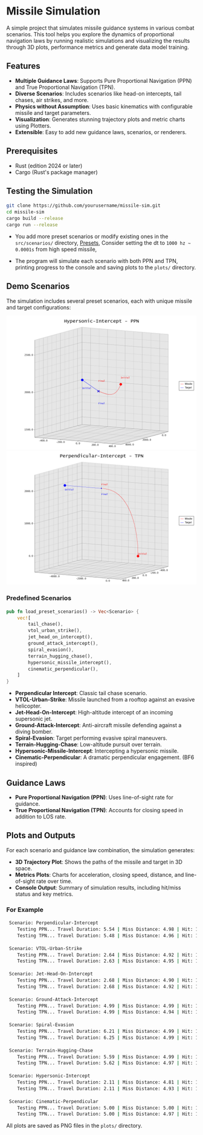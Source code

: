 # Missile Simulation

A simple project that simulates missile guidance systems in various combat scenarios.
This tool helps you explore the dynamics of proportional navigation laws by running realistic simulations and
visualizing the results through 3D plots, performance metrics and generate data model training.

## Features

- **Multiple Guidance Laws**: Supports Pure Proportional Navigation (PPN) and True Proportional Navigation (TPN).
- **Diverse Scenarios**: Includes scenarios like head-on intercepts, tail chases, air strikes, and more.
- **Physics without Assumption**: Uses basic kinematics with configurable missile and target parameters.
- **Visualization**: Generates stunning trajectory plots and metric charts using Plotters.
- **Extensible**: Easy to add new guidance laws, scenarios, or renderers.

## Prerequisites

- Rust (edition 2024 or later)
- Cargo (Rust's package manager)

## Testing the Simulation

   ```bash
   git clone https://github.com/yourusername/missile-sim.git
   cd missile-sim
   cargo build --release
   cargo run --release
   ```

- You add more preset scenarios or modify existing ones in the `src/scenarios/`
  directory, [Presets](src/scenarios/presets.rs), Consider setting the dt to `1000 hz ~ 0.0001s` from high speed
  missile,

- The program will simulate each scenario with both PPN and TPN, printing progress to the console and saving plots to
  the
  `plots/` directory.

## Demo Scenarios

The simulation includes several preset scenarios, each with unique missile and target configurations:

![Demo_1](Hypersonic-Intercept_PPN_3d_trajectory.png)
![Demo_2](Perpendicular-Intercept_TPN_3d_trajectory.png)

### Predefined Scenarios

```rust
pub fn load_preset_scenarios() -> Vec<Scenario> {
    vec![
        tail_chase(),
        vtol_urban_strike(),
        jet_head_on_intercept(),
        ground_attack_intercept(),
        spiral_evasion(),
        terrain_hugging_chase(),
        hypersonic_missile_intercept(),
        cinematic_perpendicular(),
    ]
}
```

- **Perpendicular Intercept**: Classic tail chase scenario.
- **VTOL-Urban-Strike**: Missile launched from a rooftop against an evasive helicopter.
- **Jet-Head-On-Intercept**: High-altitude intercept of an incoming supersonic jet.
- **Ground-Attack-Intercept**: Anti-aircraft missile defending against a diving bomber.
- **Spiral-Evasion**: Target performing evasive spiral maneuvers.
- **Terrain-Hugging-Chase**: Low-altitude pursuit over terrain.
- **Hypersonic-Missile-Intercept**: Intercepting a hypersonic missile.
- **Cinematic-Perpendicular**: A dramatic perpendicular engagement. (BF6 inspired)

## Guidance Laws

- **Pure Proportional Navigation (PPN)**: Uses line-of-sight rate for guidance.
- **True Proportional Navigation (TPN)**: Accounts for closing speed in addition to LOS rate.

## Plots and Outputs

For each scenario and guidance law combination, the simulation generates:

- **3D Trajectory Plot**: Shows the paths of the missile and target in 3D space.
- **Metrics Plots**: Charts for acceleration, closing speed, distance, and line-of-sight rate over time.
- **Console Output**: Summary of simulation results, including hit/miss status and key metrics.

### For Example

```bash
 Scenario: Perpendicular-Intercept
    Testing PPN... Travel Duration: 5.54 | Miss Distance: 4.98 | Hit: 1
    Testing TPN... Travel Duration: 5.48 | Miss Distance: 4.96 | Hit: 1

 Scenario: VTOL-Urban-Strike
    Testing PPN... Travel Duration: 2.64 | Miss Distance: 4.92 | Hit: 1
    Testing TPN... Travel Duration: 2.63 | Miss Distance: 4.95 | Hit: 1

 Scenario: Jet-Head-On-Intercept
    Testing PPN... Travel Duration: 2.68 | Miss Distance: 4.90 | Hit: 1
    Testing TPN... Travel Duration: 2.68 | Miss Distance: 4.92 | Hit: 1

 Scenario: Ground-Attack-Intercept
    Testing PPN... Travel Duration: 4.99 | Miss Distance: 4.99 | Hit: 1
    Testing TPN... Travel Duration: 4.99 | Miss Distance: 4.94 | Hit: 1

 Scenario: Spiral-Evasion
    Testing PPN... Travel Duration: 6.21 | Miss Distance: 4.99 | Hit: 1
    Testing TPN... Travel Duration: 6.25 | Miss Distance: 4.99 | Hit: 1

 Scenario: Terrain-Hugging-Chase
    Testing PPN... Travel Duration: 5.59 | Miss Distance: 4.99 | Hit: 1
    Testing TPN... Travel Duration: 5.62 | Miss Distance: 4.97 | Hit: 1

 Scenario: Hypersonic-Intercept
    Testing PPN... Travel Duration: 2.11 | Miss Distance: 4.81 | Hit: 1
    Testing TPN... Travel Duration: 2.11 | Miss Distance: 4.93 | Hit: 1

 Scenario: Cinematic-Perpendicular
    Testing PPN... Travel Duration: 5.00 | Miss Distance: 5.00 | Hit: 1
    Testing TPN... Travel Duration: 5.00 | Miss Distance: 4.97 | Hit: 1
```

All plots are saved as PNG files in the `plots/` directory.
